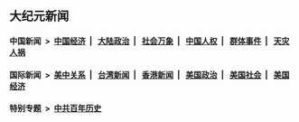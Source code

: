 ## 大纪元新闻

#### 中国新闻 &nbsp;>&nbsp; [中国经济](indexes/ncid283/README.md?01270045) &nbsp;| &nbsp; [大陆政治](indexes/ncid277/README.md?01270045) &nbsp;| &nbsp; [社会万象](indexes/ncid282/README.md?01270045) &nbsp;| &nbsp; [中国人权](indexes/ncid278/README.md?01270045) &nbsp;| &nbsp; [群体事件](indexes/ncid279/README.md?01270045) &nbsp;| &nbsp; [天灾人祸](indexes/ncid280/README.md?01270045)

#### 国际新闻 &nbsp;>&nbsp; [美中关系](indexes/nf1412576/README.md?01270045) &nbsp;| &nbsp; [台湾新闻](indexes/ncid1349361/README.md?01270045) &nbsp;| &nbsp; [香港新闻](indexes/ncid1349362/README.md?01270045) &nbsp;| &nbsp; [美国政治](indexes/ncid1078159/README.md?01270045) &nbsp;| &nbsp; [美国社会](indexes/ncid1078160/README.md?01270045) &nbsp;| &nbsp; [美国经济](indexes/ncid1078158/README.md?01270045)

#### 特别专题 &nbsp;>&nbsp; [中共百年历史](https://github.com/epoch-news/epoch-special/blob/master/README.md?01270045)  
